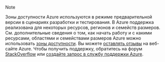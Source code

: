 > [!NOTE]
> Зоны доступности Azure используются в режиме предварительной версии в сценариях разработки и тестирования. В Azure поддержка реализована для некоторых ресурсов, регионов и семейств размеров. См. дополнительные сведения о том, как начать работу и с какими ресурсами, областями и семействами размеров Azure можно использовать [зоны доступности](../articles/availability-zones/az-overview.md). Вы можете [оставлять отзывы](https://feedback.azure.com/forums/905206-global-infrastructure/category/319507-availability-zones) на веб-сайте Azure. Чтобы получить поддержку, обратитесь на форум [StackOverflow]( https://stackoverflow.com/questions/tagged/azure-availability-zones) или [создайте запрос в службу поддержки Azure](../articles/azure-supportability/how-to-create-azure-support-request.md).
>
